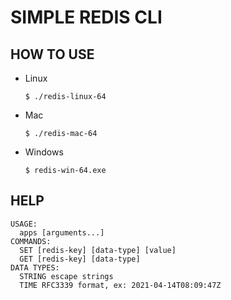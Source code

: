 # SIMPLE REDIS CLI

## HOW TO USE
* Linux
    ```
    $ ./redis-linux-64

    ```
* Mac
    ```
    $ ./redis-mac-64

    ```
* Windows
    ```
    $ redis-win-64.exe

    ```

## HELP
```
USAGE:
  apps [arguments...]
COMMANDS:
  SET [redis-key] [data-type] [value]
  GET [redis-key] [data-type]
DATA TYPES:
  STRING escape strings
  TIME RFC3339 format, ex: 2021-04-14T08:09:47Z
```
